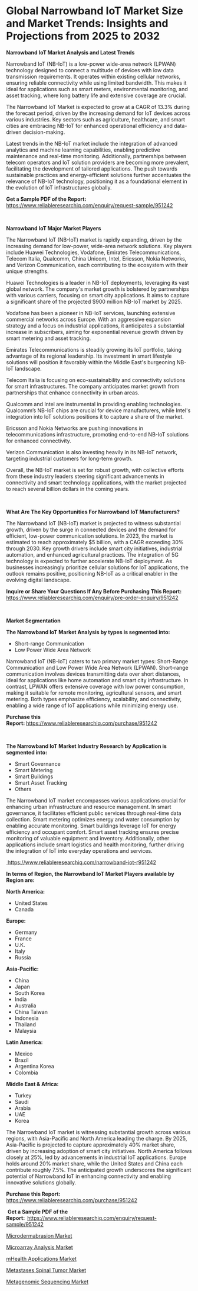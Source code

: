 <p><h1>Global Narrowband IoT Market Size and Market Trends: Insights and Projections from 2025 to 2032</h1></p><p><strong>Narrowband IoT Market Analysis and Latest Trends</strong></p>
<p><p>Narrowband IoT (NB-IoT) is a low-power wide-area network (LPWAN) technology designed to connect a multitude of devices with low data transmission requirements. It operates within existing cellular networks, ensuring reliable connectivity while using limited bandwidth. This makes it ideal for applications such as smart meters, environmental monitoring, and asset tracking, where long battery life and extensive coverage are crucial.</p><p>The Narrowband IoT Market is expected to grow at a CAGR of 13.3% during the forecast period, driven by the increasing demand for IoT devices across various industries. Key sectors such as agriculture, healthcare, and smart cities are embracing NB-IoT for enhanced operational efficiency and data-driven decision-making. </p><p>Latest trends in the NB-IoT market include the integration of advanced analytics and machine learning capabilities, enabling predictive maintenance and real-time monitoring. Additionally, partnerships between telecom operators and IoT solution providers are becoming more prevalent, facilitating the development of tailored applications. The push towards sustainable practices and energy-efficient solutions further accentuates the relevance of NB-IoT technology, positioning it as a foundational element in the evolution of IoT infrastructures globally.</p></p>
<p><strong>Get a Sample PDF of the Report:&nbsp;</strong> <a href="https://www.reliableresearchiq.com/enquiry/request-sample/951242?utm_campaign=973&utm_medium=2&utm_source=Github&utm_content=ia&utm_term=06032025&utm_id=narrowband-iot">https://www.reliableresearchiq.com/enquiry/request-sample/951242</a></p>
<p>&nbsp;</p>
<p><strong>Narrowband IoT Major Market Players</strong></p>
<p><p>The Narrowband IoT (NB-IoT) market is rapidly expanding, driven by the increasing demand for low-power, wide-area network solutions. Key players include Huawei Technologies, Vodafone, Emirates Telecommunications, Telecom Italia, Qualcomm, China Unicom, Intel, Ericsson, Nokia Networks, and Verizon Communication, each contributing to the ecosystem with their unique strengths.</p><p>Huawei Technologies is a leader in NB-IoT deployments, leveraging its vast global network. The company's market growth is bolstered by partnerships with various carriers, focusing on smart city applications. It aims to capture a significant share of the projected $900 million NB-IoT market by 2025.</p><p>Vodafone has been a pioneer in NB-IoT services, launching extensive commercial networks across Europe. With an aggressive expansion strategy and a focus on industrial applications, it anticipates a substantial increase in subscribers, aiming for exponential revenue growth driven by smart metering and asset tracking.</p><p>Emirates Telecommunications is steadily growing its IoT portfolio, taking advantage of its regional leadership. Its investment in smart lifestyle solutions will position it favorably within the Middle East's burgeoning NB-IoT landscape.</p><p>Telecom Italia is focusing on eco-sustainability and connectivity solutions for smart infrastructures. The company anticipates market growth from partnerships that enhance connectivity in urban areas.</p><p>Qualcomm and Intel are instrumental in providing enabling technologies. Qualcomm’s NB-IoT chips are crucial for device manufacturers, while Intel's integration into IoT solutions positions it to capture a share of the market.</p><p>Ericsson and Nokia Networks are pushing innovations in telecommunications infrastructure, promoting end-to-end NB-IoT solutions for enhanced connectivity.</p><p>Verizon Communication is also investing heavily in its NB-IoT network, targeting industrial customers for long-term growth.</p><p>Overall, the NB-IoT market is set for robust growth, with collective efforts from these industry leaders steering significant advancements in connectivity and smart technology applications, with the market projected to reach several billion dollars in the coming years.</p></p>
<p>&nbsp;</p>
<p><strong>What Are The Key Opportunities For Narrowband IoT Manufacturers?</strong></p>
<p><p>The Narrowband IoT (NB-IoT) market is projected to witness substantial growth, driven by the surge in connected devices and the demand for efficient, low-power communication solutions. In 2023, the market is estimated to reach approximately $5 billion, with a CAGR exceeding 30% through 2030. Key growth drivers include smart city initiatives, industrial automation, and enhanced agricultural practices. The integration of 5G technology is expected to further accelerate NB-IoT deployment. As businesses increasingly prioritize cellular solutions for IoT applications, the outlook remains positive, positioning NB-IoT as a critical enabler in the evolving digital landscape.</p></p>
<p><strong>Inquire or Share Your Questions If Any Before Purchasing This Report:</strong> <a href="https://www.reliableresearchiq.com/enquiry/pre-order-enquiry/951242?utm_campaign=973&utm_medium=2&utm_source=Github&utm_content=ia&utm_term=06032025&utm_id=narrowband-iot">https://www.reliableresearchiq.com/enquiry/pre-order-enquiry/951242</a></p>
<p>&nbsp;</p>
<p><strong>Market Segmentation</strong></p>
<p><strong>The Narrowband IoT Market Analysis by types is segmented into:</strong></p>
<p><ul><li>Short-range Communication</li><li>Low Power Wide Area Network</li></ul></p>
<p><p>Narrowband IoT (NB-IoT) caters to two primary market types: Short-Range Communication and Low Power Wide Area Network (LPWAN). Short-range communication involves devices transmitting data over short distances, ideal for applications like home automation and smart city infrastructure. In contrast, LPWAN offers extensive coverage with low power consumption, making it suitable for remote monitoring, agricultural sensors, and smart metering. Both types emphasize efficiency, scalability, and connectivity, enabling a wide range of IoT applications while minimizing energy use.</p></p>
<p><strong>Purchase this Report:&nbsp;</strong><a href="https://www.reliableresearchiq.com/purchase/951242?utm_campaign=973&utm_medium=2&utm_source=Github&utm_content=ia&utm_term=06032025&utm_id=narrowband-iot">https://www.reliableresearchiq.com/purchase/951242</a></p>
<p>&nbsp;</p>
<p><strong>The Narrowband IoT Market Industry Research by Application is segmented into:</strong></p>
<p><ul><li>Smart Governance</li><li>Smart Metering</li><li>Smart Buildings</li><li>Smart Asset Tracking</li><li>Others</li></ul></p>
<p><p>The Narrowband IoT market encompasses various applications crucial for enhancing urban infrastructure and resource management. In smart governance, it facilitates efficient public services through real-time data collection. Smart metering optimizes energy and water consumption by enabling accurate monitoring. Smart buildings leverage IoT for energy efficiency and occupant comfort. Smart asset tracking ensures precise monitoring of valuable equipment and inventory. Additionally, other applications include smart logistics and health monitoring, further driving the integration of IoT into everyday operations and services.</p></p>
<p><a href="https://www.reliableresearchiq.com/narrowband-iot-r951242?utm_campaign=973&utm_medium=2&utm_source=Github&utm_content=ia&utm_term=06032025&utm_id=narrowband-iot">&nbsp;https://www.reliableresearchiq.com/narrowband-iot-r951242</a></p>
<p><strong>In terms of Region, the Narrowband IoT Market Players available by Region are:</strong></p>
<p>
    <p> <strong> North America: </strong>
        <ul>
            <li>United States</li>
            <li>Canada</li>
        </ul>
        </p> 
    <p> <strong> Europe: </strong>
        <ul>
            <li>Germany</li>
            <li>France</li>
            <li>U.K.</li>
            <li>Italy</li>
            <li>Russia</li>
        </ul>
        </p> 
    <p> <strong> Asia-Pacific: </strong>
        <ul>
            <li>China</li>
            <li>Japan</li>
            <li>South Korea</li>
            <li>India</li>
            <li>Australia</li>
            <li>China Taiwan</li>
            <li>Indonesia</li>
            <li>Thailand</li>
            <li>Malaysia</li>
        </ul>
        </p> 
    <p> <strong> Latin America: </strong>
        <ul>
            <li>Mexico</li>
            <li>Brazil</li>
            <li>Argentina Korea</li>
            <li>Colombia</li>
        </ul>
        </p> 
    <p> <strong> Middle East & Africa: </strong>
        <ul>
            <li>Turkey</li>
            <li>Saudi</li>
            <li>Arabia</li>
            <li>UAE</li>
            <li>Korea</li>
        </ul>
    </p>
    </p>
<p><p>The Narrowband IoT market is witnessing substantial growth across various regions, with Asia-Pacific and North America leading the charge. By 2025, Asia-Pacific is projected to capture approximately 40% market share, driven by increasing adoption of smart city initiatives. North America follows closely at 25%, led by advancements in industrial IoT applications. Europe holds around 20% market share, while the United States and China each contribute roughly 7.5%. The anticipated growth underscores the significant potential of Narrowband IoT in enhancing connectivity and enabling innovative solutions globally.</p></p>
<p><strong>Purchase this Report: </strong><a href="https://www.reliableresearchiq.com/purchase/951242?utm_campaign=973&utm_medium=2&utm_source=Github&utm_content=ia&utm_term=06032025&utm_id=narrowband-iot">https://www.reliableresearchiq.com/purchase/951242</a></p>
<p>&nbsp;<strong>Get a Sample PDF of the Report:&nbsp;&nbsp;</strong><a href="https://www.reliableresearchiq.com/enquiry/request-sample/951242?utm_campaign=973&utm_medium=2&utm_source=Github&utm_content=ia&utm_term=06032025&utm_id=narrowband-iot">https://www.reliableresearchiq.com/enquiry/request-sample/951242</a></p>
<p><strong></strong></p>
<p><p><a href="https://github.com/noppbebawy/Market-Research-Report-List-1/blob/main/microdermabrasion-market.md?utm_campaign=973&utm_medium=2&utm_source=Github&utm_content=ia&utm_term=06032025&utm_id=narrowband-iot">Microdermabrasion Market</a></p><p><a href="https://github.com/motanafraxer/Market-Research-Report-List-1/blob/main/microarray-analysis-market.md?utm_campaign=973&utm_medium=2&utm_source=Github&utm_content=ia&utm_term=06032025&utm_id=narrowband-iot">Microarray Analysis Market</a></p><p><a href="https://github.com/bramsklizas/Market-Research-Report-List-1/blob/main/mhealth-applications-market.md?utm_campaign=973&utm_medium=2&utm_source=Github&utm_content=ia&utm_term=06032025&utm_id=narrowband-iot">mHealth Applications Market</a></p><p><a href="https://github.com/stohllaackdw/Market-Research-Report-List-1/blob/main/metastases-spinal-tumor-market.md?utm_campaign=973&utm_medium=2&utm_source=Github&utm_content=ia&utm_term=06032025&utm_id=narrowband-iot">Metastases Spinal Tumor Market</a></p><p><a href="https://github.com/fabinbuddygc/Market-Research-Report-List-1/blob/main/metagenomic-sequencing-market.md?utm_campaign=973&utm_medium=2&utm_source=Github&utm_content=ia&utm_term=06032025&utm_id=narrowband-iot">Metagenomic Sequencing Market</a></p></p>